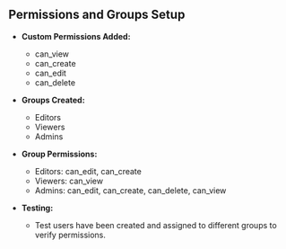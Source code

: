 ## Permissions and Groups Setup

- **Custom Permissions Added:**
  - can_view
  - can_create
  - can_edit
  - can_delete

- **Groups Created:**
  - Editors
  - Viewers
  - Admins

- **Group Permissions:**
  - Editors: can_edit, can_create
  - Viewers: can_view
  - Admins: can_edit, can_create, can_delete, can_view

- **Testing:**
  - Test users have been created and assigned to different groups to verify permissions.
